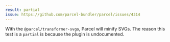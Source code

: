 ```yaml
---
result: partial
issue: https://github.com/parcel-bundler/parcel/issues/4314
---
```


With the `@parcel/transformer-svgo`, Parcel will minify SVGs. The reason this test is a `partial` is because the plugin is undocumented.
